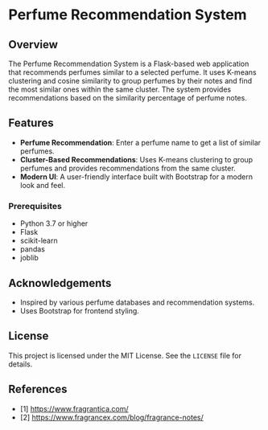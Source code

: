 # Perfume Recommendation System

## Overview

The Perfume Recommendation System is a Flask-based web application that recommends perfumes similar to a selected perfume. It uses K-means clustering and cosine similarity to group perfumes by their notes and find the most similar ones within the same cluster. The system provides recommendations based on the similarity percentage of perfume notes.

## Features

- **Perfume Recommendation**: Enter a perfume name to get a list of similar perfumes.
- **Cluster-Based Recommendations**: Uses K-means clustering to group perfumes and provides recommendations from the same cluster.
- **Modern UI**: A user-friendly interface built with Bootstrap for a modern look and feel.

### Prerequisites

- Python 3.7 or higher
- Flask
- scikit-learn
- pandas
- joblib

## Acknowledgements

- Inspired by various perfume databases and recommendation systems.
- Uses Bootstrap for frontend styling.

## License

This project is licensed under the MIT License. See the `LICENSE` file for details.

## References

- [1] https://www.fragrantica.com/
- [2] https://www.fragrancex.com/blog/fragrance-notes/
